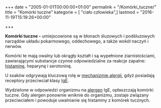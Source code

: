 +++
date = "2005-01-01T00:00:00+01:00"
permalink = "/Komórki_tuczne/"
title = "Komórki tuczne"
kategorie = [ "ciało człowieka",]
lastmod = "2016-11-19T15:19:26+00:00"

+++

**Komórki tuczne -** umiejscowione są w błonach śluzowych i podśluzowych narządów układu pokarmowego, oddechowego, a także wokół naczyń i nerwów.

Komórki te mają owalny lub okrągły kształt i są wypełnione ziarnistościami, zawierającymi substancje czynne odpowiedzialne za reakcje zapalne: [histaminę](/atopedia/Histamina), heparynę i serotoninę.

U ssaków odgrywają kluczową rolę w [mechanizmie alergii](/atopedia/Reakcja_alergiczna), gdyż posiadają receptory przeciwciał klasy [IgE](/atopedia/IgE).

Wydzielone w odpowiedzi organizmu na [alergen](/atopedia/Alergen) IgE, opłaszczają komórki tuczne. Gdy alergen ponownie wniknie do organizmu, zostaje związany przeciwciałem i powoduje uwalnianie się histaminy z komórek tucznych.
